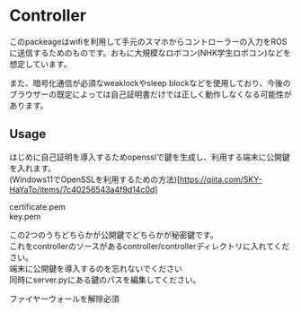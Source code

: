 # Controller
このpackeageはwifiを利用して手元のスマホからコントローラーの入力をROSに送信するためのものです。おもに大規模なロボコン(NHK学生ロボコン)などを想定しています。

また、暗号化通信が必須なweaklockやsleep blockなどを使用しており、今後のブラウザーの既定によっては自己証明書だけでは正しく動作しなくなる可能性があります。

## Usage
はじめに自己証明を導入するためopensslで鍵を生成し、利用する端末に公開鍵を入れます。  
(Windows11でOpenSSLを利用するための方法)[https://qiita.com/SKY-HaYaTo/items/7c40256543a4f9d14c0d]

certificate.pem  
key.pem

この2つのうちどちらかが公開鍵でどちらかが秘密鍵です。  
これをcontrollerのソースがあるcontroller/controllerディレクトリに入れてください。  
端末に公開鍵を導入するのを忘れないでください  
同時にserver.pyにある鍵のパスを編集してください。

ファイヤーウォールを解除必須
